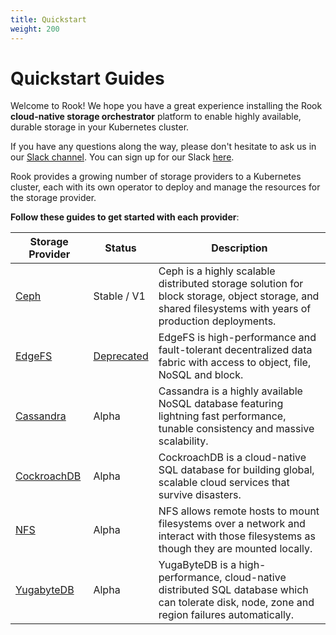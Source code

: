 ```yaml
---
title: Quickstart
weight: 200
---
```


# Quickstart Guides

Welcome to Rook! We hope you have a great experience installing the Rook **cloud-native storage orchestrator** platform to enable highly available, durable storage
in your Kubernetes cluster.

If you have any questions along the way, please don't hesitate to ask us in our [Slack channel](https://rook-io.slack.com). You can sign up for our Slack [here](https://slack.rook.io).

Rook provides a growing number of storage providers to a Kubernetes cluster, each with its own operator to deploy and manage the resources for the storage provider.

**Follow these guides to get started with each provider**:

| Storage Provider               | Status      | Description                                                                                                                                                                                                          |
| ------------------------------ | ----------- | -------------------------------------------------------------------------------------------------------------------------------------------------------------------------------------------------------------------- |
| [Ceph](ceph-quickstart.md)     | Stable / V1 | Ceph is a highly scalable distributed storage solution for block storage, object storage, and shared filesystems with years of production deployments.                                                               |
| [EdgeFS](edgefs-quickstart.md) | [Deprecated](https://github.com/rook/rook/issues/5823#issuecomment-703834989) | EdgeFS is high-performance and fault-tolerant decentralized data fabric with access to object, file, NoSQL and block. |
| [Cassandra](cassandra.md)      | Alpha       | Cassandra is a highly available NoSQL database featuring lightning fast performance, tunable consistency and massive scalability.                                                                                    |
| [CockroachDB](cockroachdb.md)  | Alpha       | CockroachDB is a cloud-native SQL database for building global, scalable cloud services that survive disasters.                                                                                                      |
| [NFS](nfs.md)                  | Alpha       | NFS allows remote hosts to mount filesystems over a network and interact with those filesystems as though they are mounted locally.                                                                                  |
| [YugabyteDB](yugabytedb.md)    | Alpha       | YugaByteDB is a high-performance, cloud-native distributed SQL database which can tolerate disk, node, zone and region failures automatically.                                                                       |
